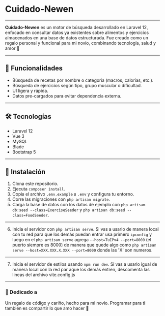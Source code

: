 # Cuidado-Newen

----

**Cuidado-Newen** es un motor de búsqueda desarrollado en Laravel 12, enfocado en consultar datos ya existentes sobre alimentos y ejercicios almacenados en una base de datos estructurada. Fue creado como un regalo personal y funcional para mi novio, combinando tecnología, salud y amor 💙

----

## 🧩 Funcionalidades
- Búsqueda de recetas por nombre o categoría (macros, calorías, etc.).
- Búsqueda de ejercicios según tipo, grupo muscular o dificultad.
- UI ligera y rápida.
- Datos pre-cargados para evitar dependencia externa.
----
## 🛠️ Tecnologías
- Laravel 12
- Vue 3
- MySQL
- Blade
- Bootstrap 5
----
## 🚀 Instalación
1. Clona este repositorio.
2. Ejecuta `composer install`.
3. Copia el archivo `.env.example` a `.env` y configura tu entorno.
4. Corre las migraciones con `php artisan migrate`.
5. Carga la base de datos con los datos de ejemplo con `php artisan db:seed --class=ExerciseSeeder` y `php artisan db:seed --class=FoodSeeder`.
----
6. Inicia el servidor con `php artisan serve`. Si vas a usarlo de manera local con tu red para que los demás puedan entrar usa primero `ipconfig` y luego en el `php artisan serve` agrega `--host=TuIPv4 --port=8000` (el puerto siempre es 8000) de manera que quede algo como `php artisan serve --host=XXX.XXX.X.XXX --port=8000` donde las 'X' son numeros.
----
7. Inicia el servidor de estilos usando `npm run dev`. Si vas a usarlo igual de manera local con la red par aque los demás entren, descomenta las lineas del archivo vite.config.js

---

### 💌 Dedicado a
Un regalo de código y cariño, hecho para mi novio. Programar para ti también es compartir lo que amo hacer 💙
